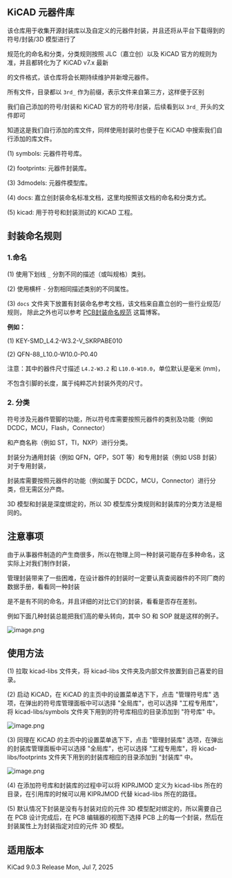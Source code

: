 ## KiCAD 元器件库

该仓库用于收集开源封装库以及自定义的元器件封装，并且还将从平台下载得到的符号/封装/3D 模型进行了

规范化的命名和分类，分类规则按照 JLC（嘉立创）以及 KiCAD 官方的规则为准，并且都转化为了 KiCAD v7.x 最新

的文件格式，该仓库将会长期持续维护并新增元器件。

所有文件，目录都以 `3rd_` 作为前缀，表示文件来自第三方，这样便于区别

我们自己添加的符号/封装和 KiCAD 官方的符号/封装，后续看到以 `3rd_` 开头的文件即可

知道这是我们自行添加的库文件，同样使用封装时也便于在 KiCAD 中搜索我们自行添加的库文件。

(1) symbols: 元器件符号库。

(2) footprints: 元器件封装库。

(3) 3dmodels: 元器件模型库。

(4) docs: 嘉立创封装命名标准文档，这里均按照该文档的命名和分类方式。

(5) kicad: 用于符号和封装测试的 KiCAD 工程。

## 封装命名规则

### 1.命名

(1) 使用下划线 `_` 分割不同的描述（或叫规格）类别。

(2) 使用横杆 `-` 分割相同描述类别的不同属性。

(3) `docs` 文件夹下放置有封装命名参考文档，该文档来自嘉立创的一些行业规范/规则，
除此之外也可以参考 [PCB封装命名规范](https://www.cnblogs.com/chengerccj/p/15004728.html) 
这篇博客。

**例如：**

(1) KEY-SMD_L4.2-W3.2-V_SKRPABE010

(2) QFN-88_L10.0-W10.0-P0.40

注意：其中的器件尺寸描述 `L4.2-W3.2` 和 `L10.0-W10.0`，单位默认是毫米 (mm)，

不包含引脚的长度，属于纯粹芯片封装外壳的尺寸。

### 2. 分类

符号涉及元器件管脚的功能，所以符号库需要按照元器件的类别及功能（例如 DCDC，MCU，Flash，Connector）

和产商名称（例如 ST，TI，NXP）进行分类。

封装分为通用封装（例如 QFN，QFP，SOT 等）和专用封装（例如 USB 封装）对于专用封装，

封装库需要按照元器件的功能（例如属于 DCDC，MCU，Connector）进行分类，但无需区分产商。

3D 模型和封装是深度绑定的，所以 3D 模型库分类规则和封装库的分类方法是相同的。

## 注意事项

由于从事器件制造的产生商很多，所以在物理上同一种封装可能存在多种命名，这实际上对我们制作封装，

管理封装带来了一些困难，在设计器件的封装时一定要认真查阅器件的不同厂商的数据手册，看看同一种封装

是不是有不同的命名，并且详细的对比它们的封装，看看是否存在差别。

例如下面几种封装总能把我们高的晕头转向，其中 SO 和 SOP 就是这样的例子。

![image.png](./da895b3a06858091.png)

## 使用方法

(1) 拉取 kicad-libs 文件夹，将 kicad-libs 文件夹及内部文件放置到自己喜爱的目录。

(2) 启动 KiCAD，在 KiCAD 的主页中的设置菜单选下下，点击 "管理符号库" 选项，在弹出的符号库管理面板中可以选择 "全局库"，也可以选择 "工程专用库"，将 kicad-libs/symbols 文件夹下用到的符号库相应的目录添加到 "符号库" 中。

![image.png](./20241113200410.jpg)

(3) 同理在 KiCAD 的主页中的设置菜单选下下，点击 "管理封装库" 选项，在弹出的封装库管理面板中可以选择 "全局库"，也可以选择 "工程专用库"，将 kicad-libs/footprints 文件夹下用到的封装库相应的目录添加到 "封装库" 中。

![image.png](./20241113200613.jpg)

(4) 在添加符号库和封装库的过程中可以将 KIPRJMOD 定义为 kicad-libs 所在的目录，在引用库的时候可以用 KIPRJMOD 代替 kicad-libs 所在的路径。

(5) 默认情况下封装是没有与封装对应的元件 3D 模型配对绑定的，所以需要自己在 PCB 设计完成后，在 PCB 编辑器的视图下选择 PCB 上的每一个封装，然后在封装属性上为封装指定对应的元件 3D 模型。

## 适用版本

KiCad 9.0.3 Release
Mon, Jul 7, 2025 

